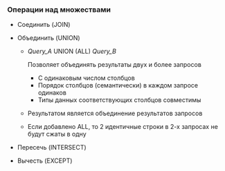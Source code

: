 ### Операции над множествами

* Соединить (JOIN)

* Объединить (UNION)

  * *Query_A* UNION (ALL) *Query_B*

    Позволяет объединять результаты двух и более запросов

    * С одинаковым числом столбцов
    * Порядок столбцов (семантически) в каждом запросе одинаков
    * Типы данных соответствующих столбцов совместимы

  * Результатом является объединение результатов запросов

  * Если добавлено ALL, то 2 идентичные строки в 2-х запросах не будут сжаты в одну

* Пересечь (INTERSECT)

* Вычесть (EXCEPT)


